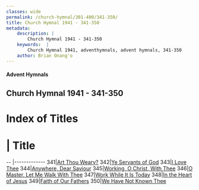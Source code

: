 ```yaml
---
classes: wide
permalink: /church-hymnal/301-400/341-350/
title: Church Hymnal 1941 - 341-350
metadata:
    description: |
        Church Hymnal 1941 - 341-350
    keywords:  |
        Church Hymnal 1941, adventhymnals, advent hymnals, 341-350
    author: Brian Onang'o
---
```


#### Advent Hymnals
## Church Hymnal 1941 - 341-350

# Index of Titles
# | Title                        
-- |-------------
341|[Art Thou Weary?](/church-hymnal/301-400/341-350/Art-Thou-Weary)
342|[Ye Servants of God](/church-hymnal/301-400/341-350/Ye-Servants-of-God)
343|[I Love Thee](/church-hymnal/301-400/341-350/I-Love-Thee)
344|[Anywhere, Dear Saviour](/church-hymnal/301-400/341-350/Anywhere,-Dear-Saviour)
345|[Working, O Christ, With Thee](/church-hymnal/301-400/341-350/Working,-O-Christ,-With-Thee)
346|[O Master, Let Me Walk With Thee](/church-hymnal/301-400/341-350/O-Master,-Let-Me-Walk-With-Thee)
347|[Work While It Is Today](/church-hymnal/301-400/341-350/Work-While-It-Is-Today)
348|[In the Heart of Jesus](/church-hymnal/301-400/341-350/In-the-Heart-of-Jesus)
349|[Faith of Our Fathers](/church-hymnal/301-400/341-350/Faith-of-Our-Fathers)
350|[We Have Not Known Thee](/church-hymnal/301-400/341-350/We-Have-Not-Known-Thee)